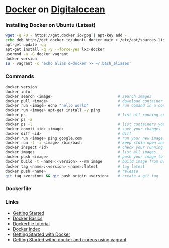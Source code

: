 # [Docker][] on [Digitalocean][]


### Installing Docker on Ubuntu (Latest)

```sh
wget -q -O - https://get.docker.io/gpg | apt-key add -
echo deb http://get.docker.io/ubuntu docker main > /etc/apt/sources.list.d/docker.list
apt-get update -qq
apt-get install -q -y --force-yes lxc-docker
usermod -a -G docker vagrant
docker version
su - vagrant -c 'echo alias d=docker >> ~/.bash_aliases'
```


### Commands

```sh
docker version
docker info
docker search <image>                             # search images
docker pull <image>                               # download container images
docker run <image> echo "hello world"             # run comand in a container
docker run <image> apt-get install -y ping
docker ps                                         # list all running containers
docker ps -a
docker ps -l                                      # list containers your created
docker commit <id> <image>                        # save your changes
docker diff <id>                                  # diff
docker run <image> ping google.com                # run your new image
docker run -t -i <image> /bin/bash                # keep stdin open and run bash
docker inspect <id>                               # check your running image
docker images                                     # list all images
docker push <image>                               # push your image to index
docker build -t <name>:<version> --rm image       # build image from Dockerfile
docker tag <name>:<version> <name>:latest         # tag latest
docker push <name>                                # release
git tag <version> && git push origin <version>    # create a git tag
```


### Dockerfile


### Links

* [Getting Started][]
* [Docker Basics][]
* [Dockerfile tutorial][]
* [Docker index][]
* [Getting Started with Docker][]
* [Getting Started withc docker and coreos using vagrant][]


[Docker]: https://docker.io
[Docker Basics]: http://docs.docker.io/use/basics/
[Dockerfile tutorial]: https://www.docker.io/learn/dockerfile/
[Docker index]: https://index.docker.io/
[getting started]: https://www.docker.io/gettingstarted/
[getting started with docker]: http://serversforhackers.com/articles/2014/03/20/getting-started-with-docker/
[Digitalocean]: https://www.digitalocean.com
[Getting Started withc docker and coreos using vagrant]: http://lukebond.ghost.io/getting-started-with-coreos-and-docker-using-vagrant/

